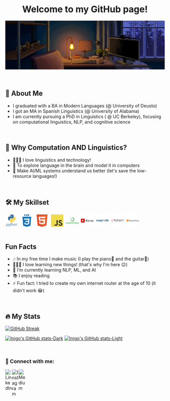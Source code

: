 <h1 align="center"> Welcome to my GitHub page! </h1>
<p align="center"> <img src="https://raw.githubusercontent.com/IParraMartin/IParraMartin/main/new-header.gif" width="1000"/> </p>

</br>

## 🤗 About Me
- I graduated with a BA in Modern Languages (@ University of Deusto)
- I got an MA in Spanish Linguistics (@ University of Alabama)
- I am currently pursuing a PhD in Linguistics ( @ UC Berkeley), focusing on computational linguistics, NLP, and cognitive science

</br>

## 🤔 Why Computation AND Linguistics?
- 👨🏽‍💻 I love linguistics and technology!
- 🧠 To explore language in the brain and model it in computers
- 🤖 Make AI/ML systems understand us better (let's save the low-resource languages!)

</br>

## 🛠️ My Skillset
<div>
  <img src="https://github.com/devicons/devicon/blob/master/icons/python/python-original-wordmark.svg" title="Python" alt="Python" width="40" height="40"/>&nbsp;
  <img src="https://github.com/devicons/devicon/blob/master/icons/css3/css3-plain-wordmark.svg"  title="CSS3" alt="CSS" width="40" height="40"/>&nbsp;
  <img src="https://github.com/devicons/devicon/blob/master/icons/html5/html5-original.svg" title="HTML5" alt="HTML" width="40" height="40"/>&nbsp;
  <img src="https://github.com/devicons/devicon/blob/master/icons/javascript/javascript-original.svg" title="JavaScript" alt="JavaScript" width="40" height="40"/>&nbsp;
  <img src="https://github.com/devicons/devicon/blob/master/icons/anaconda/anaconda-original-wordmark.svg" title="Anaconda" **alt="Anaconda" width="40" height="40"/>&nbsp;
  <img src="https://github.com/devicons/devicon/blob/master/icons/keras/keras-original-wordmark.svg" title="Keras" **alt="Keras" width="40" height="40"/>&nbsp;
  <img src="https://github.com/devicons/devicon/blob/master/icons/matplotlib/matplotlib-original-wordmark.svg" title="Matplotlib" **alt="Matplotlib" width="40" height="40"/>&nbsp;
  <img src="https://github.com/devicons/devicon/blob/master/icons/pytorch/pytorch-original-wordmark.svg" title="Pytorch" **alt="Pytorch" width="40" height="40"/>&nbsp;
  <img src="https://github.com/devicons/devicon/blob/master/icons/tensorflow/tensorflow-original-wordmark.svg" title="Tensorflow" **alt="Tensorflow" width="40" height="40"/>&nbsp;
</div>

</br>

## Fun Facts
- 🎶 In my free time I make music (I play the piano🎹 and the guitar🎸)
- 👨🏽‍💻 I love learning new things! (that's why I'm here 😉)
- 🌱 I’m currently learning NLP, ML, and AI
- 📚 I enjoy reading
- ⚡ Fun fact: I tried to create my own internet router at the age of 10 (it didn't work 😂)

</br>

## 🔥 My Stats
[![GitHub Streak](http://github-readme-streak-stats.herokuapp.com?user=IParraMartin&theme=dark&background=000000)](https://git.io/streak-stats)

[![Inigo's GitHub stats-Dark](https://github-readme-stats.vercel.app/api?username=IParraMartin&show_icons=true&theme=dark#gh-dark-mode-only)](https://github.com/IParraMartin/github-readme-stats#gh-dark-mode-only)
[![Inigo's GitHub stats-Light](https://github-readme-stats.vercel.app/api?username=IParraMartin&show_icons=true&theme=default#gh-light-mode-only)](https://github.com/IParraMartin/github-readme-stats#gh-light-mode-only)

</br>

### 🤝 Connect with me:
<a href="https://www.linkedin.com/in/i%C3%B1igo-parra-0aa741221/"><img align="left" src="https://raw.githubusercontent.com/yushi1007/yushi1007/main/images/linkedin.svg" alt="LinkedIn" width="21px"/></a>
<a href="https://instagram.com/inigoparra_"><img align="left" src="https://raw.githubusercontent.com/yushi1007/yushi1007/main/images/instagram.svg" alt="Instagram" width="21px"/></a>
<a href="https://IParra.medium.com/"><img align="left" src="https://raw.githubusercontent.com/yushi1007/yushi1007/main/images/medium.svg" alt="Medium" width="21px"/></a>


